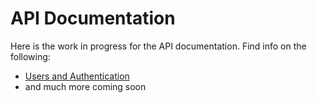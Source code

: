 # API Documentation

Here is the work in progress for the API documentation. Find info on the following:

* [Users and Authentication](/users-and-auth.md)
* and much more coming soon
